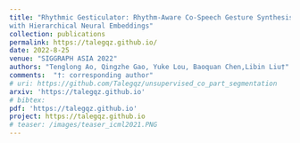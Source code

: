 ```yaml
---
title: "Rhythmic Gesticulator: Rhythm-Aware Co-Speech Gesture Synthesis
with Hierarchical Neural Embeddings"
collection: publications
permalink: https://talegqz.github.io/
date: 2022-8-25
venue: "SIGGRAPH ASIA 2022"
authors: "Tenglong Ao, Qingzhe Gao, Yuke Lou, Baoquan Chen,Libin Liu†"
comments:  "†: corresponding author"
# uri: https://github.com/Talegqz/unsupervised_co_part_segmentation
arxiv: 'https://talegqz.github.io'
# bibtex: 
pdf: 'https://talegqz.github.io'
project: https://talegqz.github.io
# teaser: /images/teaser_icml2021.PNG
---
```

<!-- coming soon! -->

